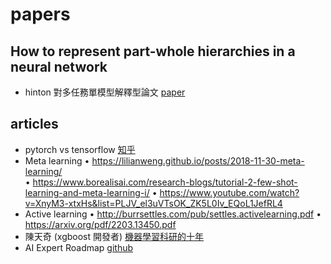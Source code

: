 # papers

## How to represent part-whole hierarchies in a neural network
 - hinton 對多任務單模型解釋型論文 [paper](https://arxiv.org/pdf/2102.12627.pdf)


## articles
 - pytorch vs tensorflow [知乎](https://zhuanlan.zhihu.com/p/465520630)
 - Meta learning
    •	https://lilianweng.github.io/posts/2018-11-30-meta-learning/  
    •	https://www.borealisai.com/research-blogs/tutorial-2-few-shot-learning-and-meta-learning-i/
    •	https://www.youtube.com/watch?v=XnyM3-xtxHs&list=PLJV_el3uVTsOK_ZK5L0Iv_EQoL1JefRL4
 - Active learning
    •	http://burrsettles.com/pub/settles.activelearning.pdf 
    •	https://arxiv.org/pdf/2203.13450.pdf 
 - 陳天奇 (xgboost 開發者) [機器學習科研的十年](https://ppfocus.com/0/diae22f82.html)
 - AI Expert Roadmap [github](https://i.am.ai/roadmap/#data-science-roadmap)